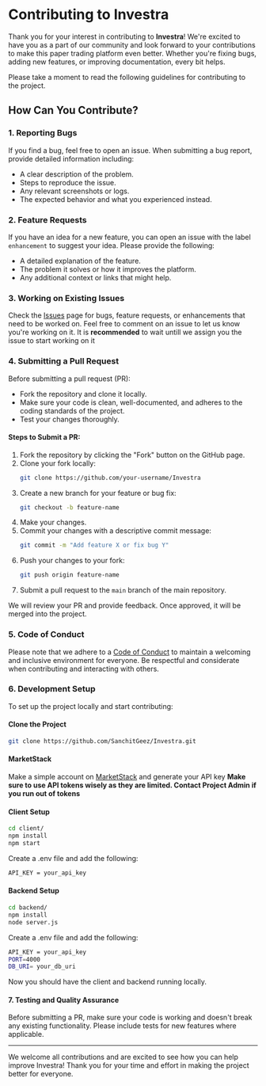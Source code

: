 # Contributing to Investra

Thank you for your interest in contributing to **Investra**! We're excited to have you as a part of our community and look forward to your contributions to make this paper trading platform even better. Whether you're fixing bugs, adding new features, or improving documentation, every bit helps.

Please take a moment to read the following guidelines for contributing to the project.

## How Can You Contribute?

### 1. Reporting Bugs
If you find a bug, feel free to open an issue. When submitting a bug report, provide detailed information including:
- A clear description of the problem.
- Steps to reproduce the issue.
- Any relevant screenshots or logs.
- The expected behavior and what you experienced instead.

### 2. Feature Requests
If you have an idea for a new feature, you can open an issue with the label `enhancement` to suggest your idea. Please provide the following:
- A detailed explanation of the feature.
- The problem it solves or how it improves the platform.
- Any additional context or links that might help.

### 3. Working on Existing Issues
Check the [Issues](https://github.com/SanchitGeez/Investra/issues) page for bugs, feature requests, or enhancements that need to be worked on. Feel free to comment on an issue to let us know you're working on it.
It is **recommended** to wait untill we assign you the issue to start working on it
### 4. Submitting a Pull Request
Before submitting a pull request (PR):
- Fork the repository and clone it locally.
- Make sure your code is clean, well-documented, and adheres to the coding standards of the project.
- Test your changes thoroughly.

#### Steps to Submit a PR:
1. Fork the repository by clicking the "Fork" button on the GitHub page.
2. Clone your fork locally:
    ```bash
    git clone https://github.com/your-username/Investra
    ```
3. Create a new branch for your feature or bug fix:
    ```bash
    git checkout -b feature-name
    ```
4. Make your changes.
5. Commit your changes with a descriptive commit message:
    ```bash
    git commit -m "Add feature X or fix bug Y"
    ```
6. Push your changes to your fork:
    ```bash
    git push origin feature-name
    ```
7. Submit a pull request to the `main` branch of the main repository.

We will review your PR and provide feedback. Once approved, it will be merged into the project.

### 5. Code of Conduct
Please note that we adhere to a [Code of Conduct](#) to maintain a welcoming and inclusive environment for everyone. Be respectful and considerate when contributing and interacting with others.

### 6. Development Setup

To set up the project locally and start contributing:

#### Clone the Project
```bash
git clone https://github.com/SanchitGeez/Investra.git
```
#### MarketStack
Make a simple account on [MarketStack](https://marketstack.com/) and generate your API key
**Make sure to use API tokens wisely as they are limited. 
Contact Project Admin if you run out of tokens**
#### Client Setup
```bash
cd client/
npm install
npm start
```
Create a .env file and add the following:
```bash
API_KEY = your_api_key
```
#### Backend Setup
```bash
cd backend/
npm install
node server.js
```
Create a .env file and add the following:
```bash
API_KEY = your_api_key
PORT=4000
DB_URI= your_db_uri
```
Now you should have the client and backend running locally.

#### 7. Testing and Quality Assurance
Before submitting a PR, make sure your code is working and doesn't break any existing functionality. Please include tests for new features where applicable.
***
We welcome all contributions and are excited to see how you can help improve Investra! Thank you for your time and effort in making the project better for everyone.
